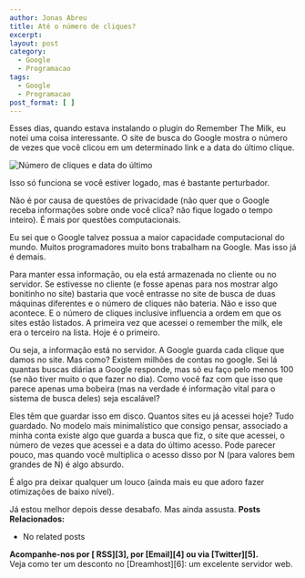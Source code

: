 ```yaml
---
author: Jonas Abreu
title: Até o número de cliques?
excerpt:
layout: post
category:
  - Google
  - Programacao
tags:
  - Google
  - Programacao
post_format: [ ]
---
```

Esses dias, quando estava instalando o plugin do Remember The Milk, eu notei uma coisa interessante. O site de busca do Google mostra o número de vezes que você clicou em um determinado link e a data do último clique.

![Número de cliques e data do último][1]

Isso só funciona se você estiver logado, mas é bastante perturbador.

Não é por causa de questões de privacidade (não quer que o Google receba informações sobre onde você clica? não fique logado o tempo inteiro). É mais por questões computacionais.

Eu sei que o Google talvez possua a maior capacidade computacional do mundo. Muitos programadores muito bons trabalham na Google. Mas isso já é demais.

Para manter essa informação, ou ela está armazenada no cliente ou no servidor. Se estivesse no cliente (e fosse apenas para nos mostrar algo bonitinho no site) bastaria que você entrasse no site de busca de duas máquinas diferentes e o número de cliques não bateria. Não e isso que acontece. E o número de cliques inclusive influencia a ordem em que os sites estão listados. A primeira vez que acessei o remember the milk, ele era o terceiro na lista. Hoje é o primeiro.

Ou seja, a informação está no servidor. A Google guarda cada clique que damos no site. Mas como? Existem milhões de contas no google. Sei lá quantas buscas diárias a Google responde, mas só eu faço pelo menos 100 (se não tiver muito o que fazer no dia). Como você faz com que isso que parece apenas uma bobeira (mas na verdade é informação vital para o sistema de busca deles) seja escalável?

Eles têm que guardar isso em disco. Quantos sites eu já acessei hoje? Tudo guardado. No modelo mais minimalístico que consigo pensar, associado a minha conta existe algo que guarda a busca que fiz, o site que acessei, o número de vezes que acessei e a data do último acesso. Pode parecer pouco, mas quando você multiplica o acesso disso por N (para valores bem grandes de N) é algo absurdo.

É algo pra deixar qualquer um louco (ainda mais eu que adoro fazer otimizações de baixo nível).

Já estou melhor depois desse desabafo. Mas ainda assusta. 
**Posts Relacionados:** 
*   No related posts









**Acompanhe-nos por [ RSS][3], por [Email][4] ou via [Twitter][5].**  
Veja como ter um desconto no [Dreamhost][6]: um excelente servidor web.

 [1]: http://vidageek.net/public/images/numero_cliques.png





